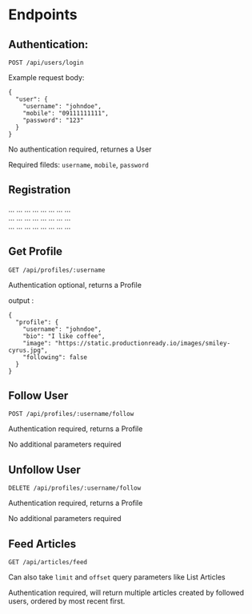 # Endpoints

## Authentication:

`POST /api/users/login`

Example request body:

```
{
  "user": {
    "username": "johndoe",
    "mobile": "09111111111",
    "password": "123"
  }
}
```

No authentication required, returnes a User

Required fileds: `username`, `mobile`, `password`

## Registration

... ... ... ... ... ... ... ...  
... ... ... ... ... ... ... ...  
... ... ... ... ... ... ... ...

## Get Profile

`GET /api/profiles/:username`

Authentication optional, returns a Profile

output :

```
{
  "profile": {
    "username": "johndoe",
    "bio": "I like coffee",
    "image": "https://static.productionready.io/images/smiley-cyrus.jpg",
    "following": false
  }
}
```

## Follow User

`POST /api/profiles/:username/follow`

Authentication required, returns a Profile

No additional parameters required

## Unfollow User

`DELETE /api/profiles/:username/follow`

Authentication required, returns a Profile

No additional parameters required

## Feed Articles

`GET /api/articles/feed`

Can also take `limit` and `offset` query parameters like List Articles

Authentication required, will return multiple articles created by followed users, ordered by most recent first.
